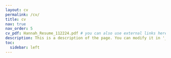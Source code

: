 ```yaml
---
layout: cv
permalink: /cv/
title: cv
nav: true
nav_order: 5
cv_pdf: Hannah_Resume_112224.pdf # you can also use external links here
description: This is a description of the page. You can modify it in '_pages/cv.md'. You can also change or remove the top pdf download button.
toc:
  sidebar: left
---
```

